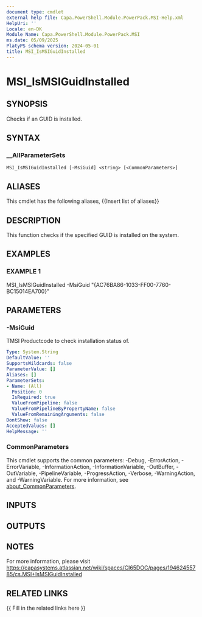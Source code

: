 ```yaml
---
document type: cmdlet
external help file: Capa.PowerShell.Module.PowerPack.MSI-Help.xml
HelpUri: ''
Locale: en-DK
Module Name: Capa.PowerShell.Module.PowerPack.MSI
ms.date: 05/09/2025
PlatyPS schema version: 2024-05-01
title: MSI_IsMSIGuidInstalled
---
```


# MSI_IsMSIGuidInstalled

## SYNOPSIS

Checks if an GUID is installed.

## SYNTAX

### __AllParameterSets

```
MSI_IsMSIGuidInstalled [-MsiGuid] <string> [<CommonParameters>]
```

## ALIASES

This cmdlet has the following aliases,
  {{Insert list of aliases}}

## DESCRIPTION

This function checks if the specified GUID is installed on the system.

## EXAMPLES

### EXAMPLE 1

MSI_IsMSIGuidInstalled -MsiGuid "{AC76BA86-1033-FF00-7760-BC15014EA700}"

## PARAMETERS

### -MsiGuid

TMSI Productcode to check installation status of.

```yaml
Type: System.String
DefaultValue: ''
SupportsWildcards: false
ParameterValue: []
Aliases: []
ParameterSets:
- Name: (All)
  Position: 0
  IsRequired: true
  ValueFromPipeline: false
  ValueFromPipelineByPropertyName: false
  ValueFromRemainingArguments: false
DontShow: false
AcceptedValues: []
HelpMessage: ''
```

### CommonParameters

This cmdlet supports the common parameters: -Debug, -ErrorAction, -ErrorVariable,
-InformationAction, -InformationVariable, -OutBuffer, -OutVariable, -PipelineVariable,
-ProgressAction, -Verbose, -WarningAction, and -WarningVariable. For more information, see
[about_CommonParameters](https://go.microsoft.com/fwlink/?LinkID=113216).

## INPUTS

## OUTPUTS

## NOTES

For more information, please visit https://capasystems.atlassian.net/wiki/spaces/CI65DOC/pages/19462455785/cs.MSI+IsMSIGuidInstalled


## RELATED LINKS

{{ Fill in the related links here }}

